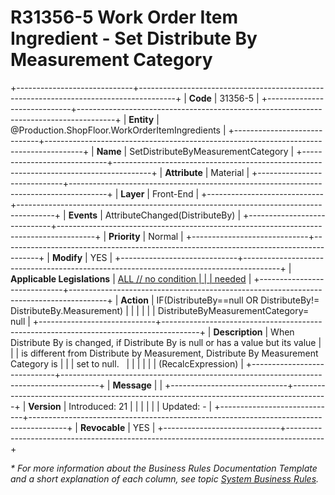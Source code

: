 ﻿---
erp.type: front-end-business-rule
erp.entity: Production.ShopFloor.WorkOrderItemIngredients
---

# R31356-5 Work Order Item Ingredient - Set Distribute By Measurement Category
+-----------------------------+---------------------------------------------------------------------------------------+
| **Code**                    | 31356-5                                                                               |
+-----------------------------+---------------------------------------------------------------------------------------+
| **Entity**                  | @Production.ShopFloor.WorkOrderItemIngredients                                        |
+-----------------------------+---------------------------------------------------------------------------------------+
| **Name**                    | SetDistributeByMeasurementCategory                                                    |
+-----------------------------+---------------------------------------------------------------------------------------+
| **Attribute**               | Material                                                                              |
+-----------------------------+---------------------------------------------------------------------------------------+
| **Layer**                   | Front-End                                                                             |
+-----------------------------+---------------------------------------------------------------------------------------+
| **Events**                  | AttributeChanged(DistributeBy)                                                        |
+-----------------------------+---------------------------------------------------------------------------------------+
| **Priority**                | Normal                                                                                |
+-----------------------------+---------------------------------------------------------------------------------------+
| **Modify**                  | YES                                                                                   |
+-----------------------------+---------------------------------------------------------------------------------------+
| **Applicable Legislations** | [ALL // no condition                                                                  |
|                             | needed](xref:applicable-legislations)                                                 |
+-----------------------------+---------------------------------------------------------------------------------------+
| **Action**                  | IF(DistributeBy==null OR DistributeBy!= DistributeBy.Measurement)                     |
|                             |                                                                                       |
|                             | DistributeByMeasurementCategory= null                                                 |
+-----------------------------+---------------------------------------------------------------------------------------+
| **Description**             | When Distribute By is changed, if Distribute By is null or has a value but its value  |
|                             | is different from Distribute by Measurement, Distribute By Measurement Category is    |
|                             | set to null.                                                                          |
|                             |                                                                                       |
|                             | (RecalcExpression)                                                                    |
+-----------------------------+---------------------------------------------------------------------------------------+
| **Message**                 |                                                                                       |
+-----------------------------+---------------------------------------------------------------------------------------+
| **Version**                 | Introduced: 21                                                                        |
|                             |                                                                                       |
|                             | Updated: -                                                                            |
+-----------------------------+---------------------------------------------------------------------------------------+
| **Revocable**               | YES                                                                                   |
+-----------------------------+---------------------------------------------------------------------------------------+

*\* For more information about the Business Rules Documentation Template and a short explanation of each column, see
topic [System Business Rules](../templates/template-description-system-business-rules.md).*
